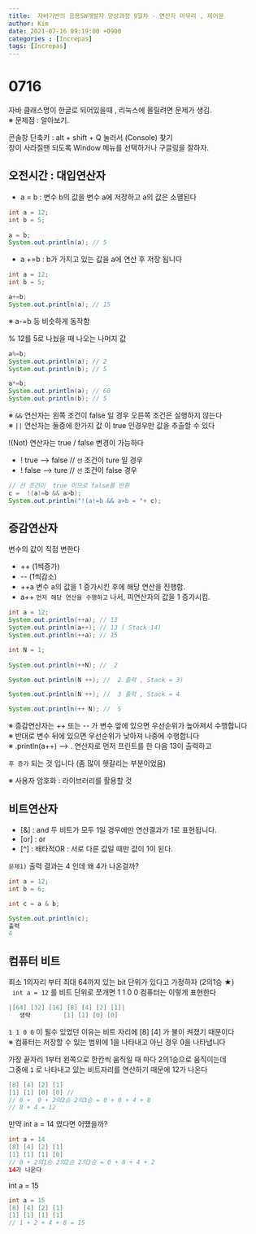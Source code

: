 ```yaml
---
title:  자바기반의 응용SW개발자 양성과정 9일차 - 연산자 마무리 , 제어문
author: Kim
date: 2021-07-16 09:19:00 +0900
categories : [Increpas]
tags: [Increpas]
---
```



# 0716 

자바 클래스명이 한글로 되어있을때 , 리눅스에 올릴려면 문제가 생김.<br>
※ 문제점 : 알아보기.<br>

콘솔창 단축키 : alt + shift + Q 눌러서 (Console) 찾기<br>
창이 사라질땐 되도록 Window 메뉴를 선택하거나 구글링을 잘하자.<br>

## 오전시간 : 대입연산자

- a = b : 변수 b의 값을 변수 a에 저장하고 a의 값은 소멸된다

```java
int a = 12;
int b = 5;
		
a = b;
System.out.println(a); // 5
```

- a +=b : b가 가지고 있는 값을 a에 연산 후 저장 됩니다<br>

```java
int a = 12;
int b = 5;

a+=b;
System.out.println(a); // 15
```
※ a-=b 등 비슷하게 동작함<br>

%  12를 5로 나눴을 때 나오는 나머지 값<br>

```java
a%=b;
System.out.println(a); // 2
System.out.println(b); // 5

a*=b;
System.out.println(a); // 60
System.out.println(b); // 5
```

※ ```&&``` 연산자는 왼쪽 조건이 false 일 경우 오른쪽 조건은 실행하지 않는다<br>
※ ```||``` 연산자는 둘중에 한가지 값 이 true 인경우만 값을 추출할 수 있다<br>

!(Not) 연산자는 true / false 변경이 가능하다<br>

- ! true --> false // ```선``` 조건이 ture 일 경우
- ! false --> ture // ```선``` 조건이 false 경우

```java
// 선 조건이  true 이므로 false를 반환
c =  !(a!=b && a>b);
System.out.println("!(a!=b && a>b = "+ c);
```

## 증감연산자

변수의 값이 직접 변한다<br>

- ++ (1씩증가)
- -- (1씩감소)
- ++a 변수 a의 값을 1 증가시킨 후에 해당 연산을 진행함.
- a++ ```먼저 해당 연산을 수행하고``` 나서, 피연산자의 값을 1 증가시킴.

```java
int a = 12;
System.out.println(++a); // 13
System.out.println(a++); // 13 ( Stack 14)
System.out.println(++a); // 15
```

```java
int N = 1;
		
System.out.println(++N); //  2

System.out.println(N ++); //  2 출력 , Stack = 3)

System.out.println(N ++); //  3 출력 , Stack = 4  

System.out.println(++ N); //  5
```
※ 증감연산자는 ++ 또는 -- 가 변수 앞에 있으면 우선순위가 높아져서 수행합니다<br>
※ 반대로 변수 뒤에 있으면 우선순위가 낮아져 나중에 수행합니다<br>
※ .println(a++) --> . 연산자로 먼저 프린트를 한 다음 13이 출력하고 <br>

  ```후 증가``` 되는 것 입니다 (좀 많이 헷갈리는 부분이었음) <br>

※ 사용자 암호화 : 라이브러리를 활용할 것<br>


## 비트연산자

- [&] : and 두 비트가 모두 1일 경우에만 연산결과가 1로 표현됩니다.
- [or] : or
- [^] : 배타적OR : 서로 다른 값일 때만 값이 1이 된다.

```문제1)``` 출력 결과는 4 인데 왜 4가 나온걸까?<br>

```java
int a = 12;
int b = 6;

int c = a & b;

System.out.println(c);
출력
4
```

## 컴퓨터 비트<br>

최소 1의자리 부터 최대 64까지 있는 bit 단위가 있다고 가정하자 (2의1승 ★)<br>
``` int a = 12``` 를 비트 단위로 쪼개면 1 1 0 0 컴퓨터는 이렇게 표현한다<br>

```java
|[64] [32] [16] [8] [4] [2] [1]|
   생략         [1] [1] [0] [0]
```

```1 1 0 0``` 이 될수 있었던 이유는 비트 자리에 [8] [4] 가 불이 켜졌기 때문이다<br>
※ 컴퓨터는 저장할 수 있는 범위에 1을 나타내고 아닌 경우 0을 나타냅니다<br>

가장 끝자리 1부터 왼쪽으로 한칸씩 움직일 때 마다 2의1승으로 움직이는데<br>
그중에 ``` 1 ``` 로 나타내고 있는 비트자리를 연산하기 때문에 12가 나온다<br>

```java
[8] [4] [2] [1]
[1] [1] [0] [0] //  
// 0 +  0 + 2의2승 2의3승 = 0 + 0 + 4 + 8 
// 8 + 4 = 12
```

만약 int a = 14 였다면 어떘을까?<br>
```java
int a = 14
[8] [4] [2] [1]
[1] [1] [1] [0] 
// 0 + 2의1승 2의2승 2의3승 = 0 + 8 + 4 + 2
14가 나온다
```

int a = 15<br>

```java
int a = 15
[8] [4] [2] [1]
[1] [1] [1] [1]
// 1 + 2 + 4 + 8 = 15
```



